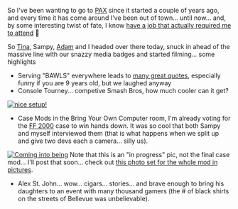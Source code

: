 So I've been wanting to go to [PAX](http://www.pennyarcadeexpo.com) since it started a couple of years ago, and every time it has come around I've been out of town... until now... and, by some interesting twist of fate, I know [have a job that actually required me to attend](http://www.on10.net/Blogs/TheShow/5132/) 🙂

So [Tina](http://www.tinawood.net/), Sampy, [Adam](http://adamkinney.com) and I headed over there today, snuck in ahead of the massive line with our snazzy media badges and started filming... some highlights

  * Serving "BAWLS" everywhere leads to [many great quotes](http://www.kinetixgaming.com/forums/index.php?PHPSESSID=429dd3fafa968a71f390a8670b5e075a&topic=406.0), especially funny if you are 9 years old, but we laughed anyway
  * Console Tourney... competive Smash Bros, how much cooler can it get?

[<img alt="nice setup!" hspace="0" src="http://static.flickr.com/62/224302604_d89f74b975_m.jpg" border="0" />](http://www.flickr.com/photos/66679426@N00/224302604/ "nice setup!")

  * Case Mods in the Bring Your Own Computer room, I'm already voting for the [FF 2000](http://en.wikipedia.org/wiki/List_of_Penny_Arcade_characters#Minor_Characters) case to win hands down. It was so cool that both Sampy and myself interviewed them (that is what happens when we split up and give two devs each a camera... silly us).

[<img alt="Coming into being" hspace="0" src="http://static.flickr.com/59/203177875_2ad52d81c4_m.jpg" border="0" />](http://www.flickr.com/photos/66679426@N00/203177875/ "Coming into being")
Note that this is an "in progress" pic, not the final case mod... I'll post that soon... check out [this photo set for the whole mod in pictures](http://www.flickr.com/photos/theadam/tags/fruitfucker).

  * Alex St. John... wow... cigars... stories... and brave enough to bring his daughters to an event with many thousand gamers (the # of black shirts on the streets of Bellevue was unbelievable).